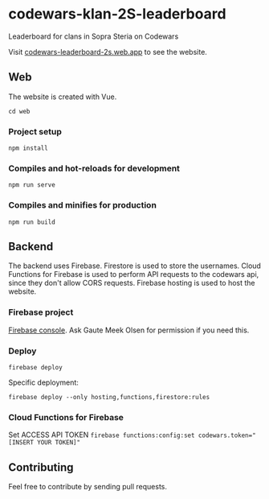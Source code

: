 # codewars-klan-2S-leaderboard
Leaderboard for clans in Sopra Steria on Codewars

Visit [codewars-leaderboard-2s.web.app](https://codewars-leaderboard-2s.web.app/) to see the website.

## Web
The website is created with Vue.

```
cd web
```

### Project setup
```
npm install
```

### Compiles and hot-reloads for development
```
npm run serve
```

### Compiles and minifies for production
```
npm run build
```

## Backend
The backend uses Firebase. 
Firestore is used to store the usernames.
Cloud Functions for Firebase is used to perform API requests to the codewars api, since they don't allow CORS requests.
Firebase hosting is used to host the website.

### Firebase project
[Firebase console](https://console.firebase.google.com/project/codewars-leaderboard-2s/overview). Ask Gaute Meek Olsen for permission if you need this.

### Deploy
```
firebase deploy
```
Specific deployment:
```
firebase deploy --only hosting,functions,firestore:rules
```

### Cloud Functions for Firebase
Set ACCESS API TOKEN `firebase functions:config:set codewars.token="[INSERT YOUR TOKEN]"`

## Contributing
Feel free to contribute by sending pull requests.